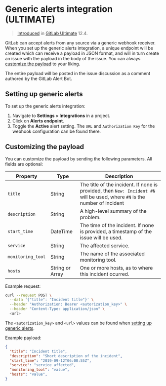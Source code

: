 # Generic alerts integration **(ULTIMATE)**

> [Introduced](https://gitlab.com/gitlab-org/gitlab/issues/13203) in [GitLab Ultimate](https://about.gitlab.com/pricing/) 12.4.

GitLab can accept alerts from any source via a generic webhook receiver.
When you set up the generic alerts integration, a unique endpoint will
be created which can receive a payload in JSON format, and will in turn
create an issue with the payload in the body of the issue. You can always
[customize the payload](#customizing-the-payload) to your liking.

The entire payload will be posted in the issue discussion as a comment
authored by the GitLab Alert Bot.

## Setting up generic alerts

To set up the generic alerts integration:

1. Navigate to **Settings > Integrations** in a project.
1. Click on **Alerts endpoint**.
1. Toggle the **Active**  alert setting. The `URL` and `Authorization Key` for the webhook configuration can be found there.

## Customizing the payload

You can customize the payload by sending the following parameters. All fields are optional:

| Property | Type | Description |
| -------- | ---- | ----------- |
| `title` | String | The title of the incident. If none is provided, then `New: Incident #N` will be used, where `#N` is the number of incident |
| `description` | String | A high-level summary of the problem. |
| `start_time` | DateTime | The time of the incident. If none is provided, a timestamp of the issue will be used. |
| `service` | String | The affected service. |
| `monitoring_tool` | String |  The name of the associated monitoring tool. |
| `hosts` | String or Array | One or more hosts, as to where this incident ocurred. |

Example request:

```sh
curl --request POST \
  --data '{"title": "Incident title"}' \
  --header "Authorization: Bearer <autorization_key>" \
  --header "Content-Type: application/json" \
  <url>
```

The `<autorization_key>` and `<url>` values can be found when [setting up generic alerts](#setting-up-generic-alerts).

Example payload:

```json
{
  "title": "Incident title",
  "description": "Short description of the incident",
  "start_time": "2019-09-12T06:00:55Z",
  "service": "service affected",
  "monitoring_tool": "value",
  "hosts": "value",
}
```
